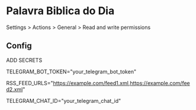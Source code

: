 # Palavra Biblica do Dia

Settings > Actions > General > Read and write permissions


## Config

ADD SECRETS

TELEGRAM_BOT_TOKEN="your_telegram_bot_token"

RSS_FEED_URLS="https://example.com/feed1.xml,https://example.com/feed2.xml"

TELEGRAM_CHAT_ID="your_telegram_chat_id"
